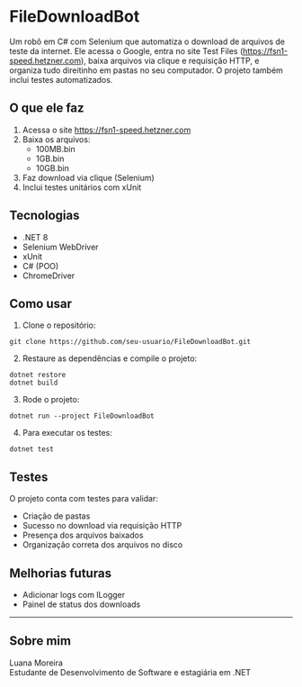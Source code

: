 # FileDownloadBot

Um robô em C# com Selenium que automatiza o download de arquivos de teste da internet. Ele acessa o Google, entra no site Test Files (https://fsn1-speed.hetzner.com), baixa arquivos via clique e requisição HTTP, e organiza tudo direitinho em pastas no seu computador. O projeto também inclui testes automatizados.

## O que ele faz

1. Acessa o site https://fsn1-speed.hetzner.com  
2. Baixa os arquivos:  
   - 100MB.bin  
   - 1GB.bin  
   - 10GB.bin  
3. Faz download via clique (Selenium)  
4. Inclui testes unitários com xUnit  

## Tecnologias

- .NET 8  
- Selenium WebDriver  
- xUnit  
- C# (POO)  
- ChromeDriver  

## Como usar

1. Clone o repositório:  
```
git clone https://github.com/seu-usuario/FileDownloadBot.git
```

2. Restaure as dependências e compile o projeto:  
```
dotnet restore
dotnet build
```

3. Rode o projeto:  
```
dotnet run --project FileDownloadBot
```

4. Para executar os testes:  
```
dotnet test
```

## Testes

O projeto conta com testes para validar:  
- Criação de pastas  
- Sucesso no download via requisição HTTP  
- Presença dos arquivos baixados  
- Organização correta dos arquivos no disco  

## Melhorias futuras

- Adicionar logs com ILogger  
- Painel de status dos downloads  

---

## Sobre mim

Luana Moreira  
Estudante de Desenvolvimento de Software e estagiária em .NET
